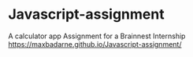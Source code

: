 # Javascript-assignment
A calculator app Assignment for a Brainnest Internship
https://maxbadarne.github.io/Javascript-assignment/
